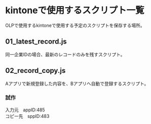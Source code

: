 # kintoneで使用するスクリプト一覧
OLPで使用するkintoneで使用する予定のスクリプトを保存する場所。

## 01_latest_record.js
同一企業IDの場合、最新のレコードのみを残すスクリプト。  

## 02_record_copy.js
Aアプリで新規登録した内容を、Bアプリへ自動で登録するスクリプト。
### 試作
入力元　appID:485  
コピー先　sppID:483  
